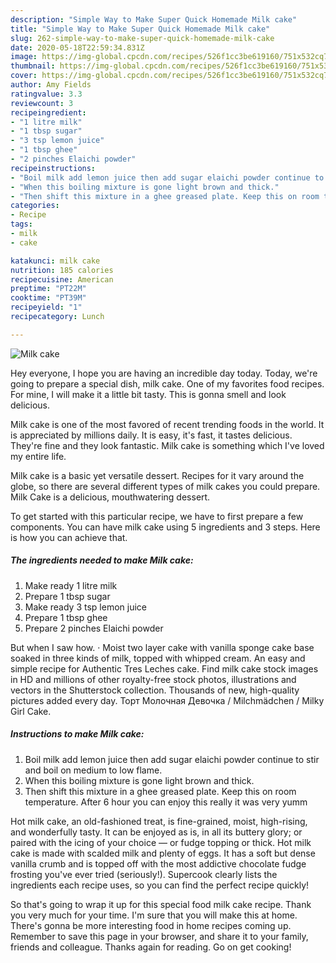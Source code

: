 ```yaml
---
description: "Simple Way to Make Super Quick Homemade Milk cake"
title: "Simple Way to Make Super Quick Homemade Milk cake"
slug: 262-simple-way-to-make-super-quick-homemade-milk-cake
date: 2020-05-18T22:59:34.831Z
image: https://img-global.cpcdn.com/recipes/526f1cc3be619160/751x532cq70/milk-cake-recipe-main-photo.jpg
thumbnail: https://img-global.cpcdn.com/recipes/526f1cc3be619160/751x532cq70/milk-cake-recipe-main-photo.jpg
cover: https://img-global.cpcdn.com/recipes/526f1cc3be619160/751x532cq70/milk-cake-recipe-main-photo.jpg
author: Amy Fields
ratingvalue: 3.3
reviewcount: 3
recipeingredient:
- "1 litre milk"
- "1 tbsp sugar"
- "3 tsp lemon juice"
- "1 tbsp ghee"
- "2 pinches Elaichi powder"
recipeinstructions:
- "Boil milk add lemon juice then add sugar elaichi powder continue to stir and boil on medium to low flame."
- "When this boiling mixture is gone light brown and thick."
- "Then shift this mixture in a ghee greased plate. Keep this on room temperature. After 6 hour you can enjoy this really it was very yumm"
categories:
- Recipe
tags:
- milk
- cake

katakunci: milk cake 
nutrition: 185 calories
recipecuisine: American
preptime: "PT22M"
cooktime: "PT39M"
recipeyield: "1"
recipecategory: Lunch

---
```



![Milk cake](https://img-global.cpcdn.com/recipes/526f1cc3be619160/751x532cq70/milk-cake-recipe-main-photo.jpg)

Hey everyone, I hope you are having an incredible day today. Today, we're going to prepare a special dish, milk cake. One of my favorites food recipes. For mine, I will make it a little bit tasty. This is gonna smell and look delicious.

Milk cake is one of the most favored of recent trending foods in the world. It is appreciated by millions daily. It is easy, it's fast, it tastes delicious. They're fine and they look fantastic. Milk cake is something which I've loved my entire life.

Milk cake is a basic yet versatile dessert. Recipes for it vary around the globe, so there are several different types of milk cakes you could prepare. Milk Cake is a delicious, mouthwatering dessert.


To get started with this particular recipe, we have to first prepare a few components. You can have milk cake using 5 ingredients and 3 steps. Here is how you can achieve that.

<!--inarticleads1-->

##### The ingredients needed to make Milk cake:

1. Make ready 1 litre milk
1. Prepare 1 tbsp sugar
1. Make ready 3 tsp lemon juice
1. Prepare 1 tbsp ghee
1. Prepare 2 pinches Elaichi powder


But when I saw how. · Moist two layer cake with vanilla sponge cake base soaked in three kinds of milk, topped with whipped cream. An easy and simple recipe for Authentic Tres Leches cake. Find milk cake stock images in HD and millions of other royalty-free stock photos, illustrations and vectors in the Shutterstock collection. Thousands of new, high-quality pictures added every day. Торт Молочная Девочка / Milchmädchen / Milky Girl Cake. 

<!--inarticleads2-->

##### Instructions to make Milk cake:

1. Boil milk add lemon juice then add sugar elaichi powder continue to stir and boil on medium to low flame.
1. When this boiling mixture is gone light brown and thick.
1. Then shift this mixture in a ghee greased plate. Keep this on room temperature. After 6 hour you can enjoy this really it was very yumm


Hot milk cake, an old-fashioned treat, is fine-grained, moist, high-rising, and wonderfully tasty. It can be enjoyed as is, in all its buttery glory; or paired with the icing of your choice — or fudge topping or thick. Hot milk cake is made with scalded milk and plenty of eggs. It has a soft but dense vanilla crumb and is topped off with the most addictive chocolate fudge frosting you&#39;ve ever tried (seriously!). Supercook clearly lists the ingredients each recipe uses, so you can find the perfect recipe quickly! 

So that's going to wrap it up for this special food milk cake recipe. Thank you very much for your time. I'm sure that you will make this at home. There's gonna be more interesting food in home recipes coming up. Remember to save this page in your browser, and share it to your family, friends and colleague. Thanks again for reading. Go on get cooking!
